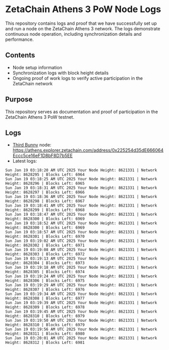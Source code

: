 # ZetaChain Athens 3 PoW Node Logs
This repository contains logs and proof that we have successfully set up and run a node on the ZetaChain Athens 3 network. The logs demonstrate continuous node operation, including synchronization details and performance.

## Contents
- Node setup information
- Synchronization logs with block height details
- Ongoing proof of work logs to verify active participation in the ZetaChain network

## Purpose
This repository serves as documentation and proof of participation in the ZetaChain Athens 3 PoW testnet.

## Logs

- [Third Bunny](https://thirdbunny.xyz/) node: https://athens.explorer.zetachain.com/address/0x225254d35dE666064Eccc5ce16eF1D8bF8D7b5EE
- Latest logs:
```
Sun Jan 19 03:18:20 AM UTC 2025 Your Node Height: 8621331 | Network Height: 8628295 | Blocks Left: 6964
Sun Jan 19 03:18:25 AM UTC 2025 Your Node Height: 8621331 | Network Height: 8628296 | Blocks Left: 6965
Sun Jan 19 03:18:31 AM UTC 2025 Your Node Height: 8621331 | Network Height: 8628297 | Blocks Left: 6966
Sun Jan 19 03:18:36 AM UTC 2025 Your Node Height: 8621331 | Network Height: 8628298 | Blocks Left: 6967
Sun Jan 19 03:18:41 AM UTC 2025 Your Node Height: 8621331 | Network Height: 8628299 | Blocks Left: 6968
Sun Jan 19 03:18:47 AM UTC 2025 Your Node Height: 8621331 | Network Height: 8628300 | Blocks Left: 6969
Sun Jan 19 03:18:52 AM UTC 2025 Your Node Height: 8621331 | Network Height: 8628300 | Blocks Left: 6969
Sun Jan 19 03:18:57 AM UTC 2025 Your Node Height: 8621331 | Network Height: 8628301 | Blocks Left: 6970
Sun Jan 19 03:19:02 AM UTC 2025 Your Node Height: 8621331 | Network Height: 8628302 | Blocks Left: 6971
Sun Jan 19 03:19:08 AM UTC 2025 Your Node Height: 8621331 | Network Height: 8628303 | Blocks Left: 6972
Sun Jan 19 03:19:13 AM UTC 2025 Your Node Height: 8621331 | Network Height: 8628304 | Blocks Left: 6973
Sun Jan 19 03:19:18 AM UTC 2025 Your Node Height: 8621331 | Network Height: 8628305 | Blocks Left: 6974
Sun Jan 19 03:19:24 AM UTC 2025 Your Node Height: 8621331 | Network Height: 8628306 | Blocks Left: 6975
Sun Jan 19 03:19:29 AM UTC 2025 Your Node Height: 8621331 | Network Height: 8628307 | Blocks Left: 6976
Sun Jan 19 03:19:34 AM UTC 2025 Your Node Height: 8621331 | Network Height: 8628308 | Blocks Left: 6977
Sun Jan 19 03:19:39 AM UTC 2025 Your Node Height: 8621331 | Network Height: 8628309 | Blocks Left: 6978
Sun Jan 19 03:19:45 AM UTC 2025 Your Node Height: 8621331 | Network Height: 8628310 | Blocks Left: 6979
Sun Jan 19 03:19:50 AM UTC 2025 Your Node Height: 8621331 | Network Height: 8628310 | Blocks Left: 6979
Sun Jan 19 03:19:56 AM UTC 2025 Your Node Height: 8621331 | Network Height: 8628311 | Blocks Left: 6980
Sun Jan 19 03:20:01 AM UTC 2025 Your Node Height: 8621331 | Network Height: 8628312 | Blocks Left: 6981
```
